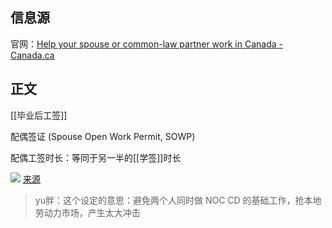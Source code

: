 ## 信息源

官网：[Help your spouse or common-law partner work in Canada - Canada.ca](https://www.canada.ca/en/immigration-refugees-citizenship/services/study-canada/work/help-your-spouse-common-law-partner-work-canada.html)


## 正文

[[毕业后工签]]

配偶签证 (Spouse Open Work Permit, SOWP)

配偶工签时长：等同于另一半的[[学签]]时长

![](https://picture-guan.oss-cn-hangzhou.aliyuncs.com/20220901022021.png)
[来源](https://youtu.be/td-oJbuFHCs?list=PLGMrzTnCOjdTga7uu5vVbudG_bwH3Vxl1&t=1223)

> yu胖：这个设定的意思：避免两个人同时做 NOC CD 的基础工作，抢本地劳动力市场，产生太大冲击

